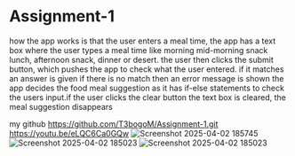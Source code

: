 # Assignment-1
how the app works is that the user enters a meal time, the app has a text box where the user types a meal time like morning mid-morning snack lunch, afternoon snack, dinner or desert. the user then clicks the submit button, which pushes the app to check what the user entered. if it matches an answer is given if there is no match then an error message is shown the app decides the food meal suggestion as it has if-else statements to check the users input.if the user clicks the clear button the text box is cleared, the meal suggestion disappears













my github https://github.com/T3bogoM/Assignment-1.git
https://youtu.be/eLQC6Ca0GQw
![Screenshot 2025-04-02 185745](https://github.com/user-attachments/assets/3acfaf64-ca7e-46f2-87a0-acea2fba78b4)
![Screenshot 2025-04-02 185023](https://github.com/user-attachments/assets/236de6bd-d8a4-4746-821b-62bb4ab1a5ba)
![Screenshot 2025-04-02 185023](https://github.com/user-attachments/assets/9f0d00f0-ffbb-4cd5-8411-ae80890f2138)

